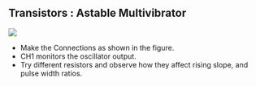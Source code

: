 Transistors : Astable Multivibrator
---

![](https://fossasia.github.io/pslab-experiments/images/schematics/astable-trans.svg)

* Make the Connections as shown in the figure.
* CH1 monitors the oscillator output.
* Try different resistors and observe how they affect rising slope, and pulse width ratios.
